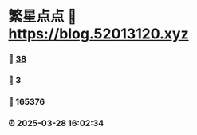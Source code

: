 # 繁星点点 :link: https://blog.52013120.xyz 
### :page_facing_up: [38](https://blog.52013120.xyz/tag.html) 
### :speech_balloon: 3 
### :hibiscus: 165376 
### :alarm_clock: 2025-03-28 16:02:34 
